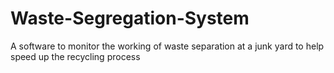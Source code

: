 # Waste-Segregation-System
A software to monitor the working of waste separation at a junk yard to help speed up the recycling process
